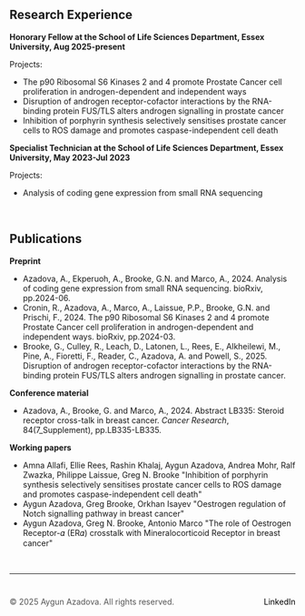 ## Research Experience 

**Honorary Fellow at the School of Life Sciences Department, Essex University, Aug 2025-present**

Projects:
+ The p90 Ribosomal S6 Kinases 2 and 4 promote Prostate Cancer cell proliferation in androgen-dependent and independent ways
+ Disruption of androgen receptor-cofactor interactions by the RNA-binding protein FUS/TLS alters androgen signalling in prostate cancer
+ Inhibition of porphyrin synthesis selectively sensitises prostate cancer cells to ROS damage and promotes caspase-independent cell death
  
**Specialist Technician at the School of Life Sciences Department, Essex University, May 2023-Jul 2023**

Projects:
+ Analysis of coding gene expression from small RNA sequencing

 &nbsp;  <!-- This creates a blank space -->
 
## Publications 

**Preprint** 
+ Azadova, A., Ekperuoh, A., Brooke, G.N. and Marco, A., 2024. Analysis of coding gene expression from small RNA sequencing. bioRxiv, pp.2024-06.
+ Cronin, R., Azadova, A., Marco, A., Laissue, P.P., Brooke, G.N. and Prischi, F., 2024. The p90 Ribosomal S6 Kinases 2 and 4 promote Prostate Cancer cell proliferation in androgen-dependent and independent ways. bioRxiv, pp.2024-03.
+ Brooke, G., Culley, R., Leach, D., Latonen, L., Rees, E., Alkheilewi, M., Pine, A., Fioretti, F., Reader, C., Azadova, A. and Powell, S., 2025. Disruption of androgen receptor-cofactor interactions by the RNA-binding protein FUS/TLS alters androgen signalling in prostate cancer.

**Conference material**
+ Azadova, A., Brooke, G. and Marco, A., 2024. Abstract LB335: Steroid receptor cross-talk in breast cancer. _Cancer Research_, 84(7_Supplement), pp.LB335-LB335.

**Working papers**
+ Amna Allafi, Ellie Rees, Rashin Khalaj, Aygun Azadova, Andrea Mohr, Ralf Zwazka, Philippe Laissue, Greg N. Brooke "Inhibition of porphyrin synthesis selectively sensitises prostate cancer cells to ROS damage and promotes caspase-independent cell death"
+ Aygun Azadova, Greg Brooke, Orkhan Isayev "Oestrogen regulation of Notch signalling pathway in breast cancer"
+ Aygun Azadova, Greg N. Brooke, Antonio Marco "The role of Oestrogen Receptor-𝛼 (ER𝛼) crosstalk with Mineralocorticoid Receptor in breast cancer"
  

 &nbsp;  <!-- This creates a blank space -->
 
---

<div style="margin-top: 40px; font-size: 14px; color: #555;">
  <p>
    © 2025 Aygun Azadova. All rights reserved.
    <span style="float: right;">
      <a href="https://www.linkedin.com/in/aygunazadova/" target="_blank" style="color: black; text-decoration: none;">LinkedIn</a>
    </span>
  </p>
</div>

